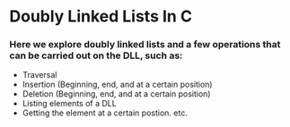 # Doubly Linked Lists In C
### Here we explore doubly linked lists and a few operations that can be carried out on the DLL, such as:
- Traversal
- Insertion (Beginning, end, and at a certain position)
- Deletion (Beginning, end, and at a certain position)
- Listing elements of a DLL
- Getting the element at a certain postion. etc.
